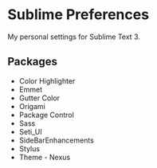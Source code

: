 Sublime Preferences
===================
My personal settings for Sublime Text 3.

## Packages
- Color Highlighter
- Emmet
- Gutter Color
- Origami
- Package Control
- Sass
- Seti_UI
- SideBarEnhancements
- Stylus
- Theme - Nexus